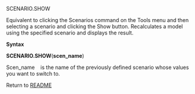 SCENARIO.SHOW

Equivalent to clicking the Scenarios command on the Tools menu and then
selecting a scenario and clicking the Show button. Recalculates a model
using the specified scenario and displays the result.

**Syntax**

**SCENARIO.SHOW**(**scen\_name**)

Scen\_name&nbsp;&nbsp;&nbsp;&nbsp;is the name of the previously defined
scenario whose values you want to switch to.



Return to [README](README.md)

